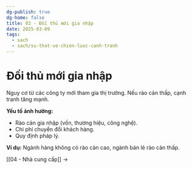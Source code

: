 ```yaml
---
dg-publish: true
dg-home: false
title: 03 - Đối thủ mới gia nhập
date: 2025-03-09
tags:
  - sach
  - sach/su-that-ve-chien-luoc-canh-tranh
---
```


# Đối thủ mới gia nhập

Nguy cơ từ các công ty mới tham gia thị trường. Nếu rào cản thấp, cạnh tranh tăng mạnh.

**Yếu tố ảnh hưởng:**
- Rào cản gia nhập (vốn, thương hiệu, công nghệ).
- Chi phí chuyển đổi khách hàng.
- Quy định pháp lý.

**Ví dụ:** Ngành hàng không có rào cản cao, ngành bán lẻ rào cản thấp.

[[04 - Nhà cung cấp]] →
